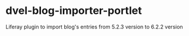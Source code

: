 # dvel-blog-importer-portlet
Liferay plugin to import blog's entries from 5.2.3 version to 6.2.2 version
